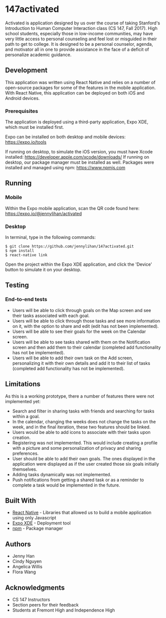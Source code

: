 # 147activated

Activated is application designed by us over the course of taking Stanford's Introduction to Human Computer Interaction class (CS 147, Fall 2017). High school students, especially those in low-income communities, may have very little access to personal counseling and feel lost or misguided in their path to get to college. It is designed to be a personal counselor, agenda, and motivator all in one to provide assistance in the face of a deficit of personalize academic guidance.

## Development
This application was written using React Native and relies on a number of open-source packages for some of the features in the mobile application. With React Native, this application can be deployed on both iOS and Android devices.

### Prerequisites
The application is deployed using a third-party application, Expo XDE, which must be installed first.

Expo can be installed on both desktop and mobile devices: https://expo.io/tools

If running on desktop, to simulate the iOS version, you must have Xcode installed: https://developer.apple.com/xcode/downloads/
If running on desktop, our package manager must be installed as well. Packages were installed and managed using npm: https://www.npmjs.com

## Running

### Mobile
Within the Expo mobile application, scan the QR code found here: https://expo.io/@jennylihan/activated

### Desktop
In terminal, type in the following commands:

```
$ git clone https://github.com/jennylihan/147activated.git
$ npm install
$ react-native link
```

Open the project within the Expo XDE application, and click the 'Device' button to simulate it on your desktop.

## Testing

### End-to-end tests
* Users will be able to click through goals on the Map screen and see their tasks associated with each goal.
* Users will be able to click through those tasks and see more information on it, with the option to share and edit (edit has not been implemented).
* Users will be able to see their goals for the week on the Calendar screen.
* Users will be able to see tasks shared with them on the Notification screen and then add them to their calendar (completed add functionality has not be implemented).
* Users will be able to add their own task on the Add screen, personalizing it with their own details and add it to their list of tasks (completed add functionality has not be implemented).

## Limitations
As this is a working prototype, there a number of features there were not implemented yet:
* Search and filter in sharing tasks with friends and searching for tasks within a goal.
* In the calendar, changing the weeks does not change the tasks on the week, and in the final iteration, these two features should be linked.
* Users would be able to add icons to associate with their tasks upon creation.
* Registering was not implemented. This would include creating a profile with a picture and some personalization of privacy and sharing preferences.
* User should be able to add their own goals. The ones displayed in the application were displayed as if the user created those six goals initially themselves.
* Adding tasks dynamically was not implemented.
* Push notifications from getting a shared task or as a reminder to complete a task would be implemented in the future. 

## Built With
* [React Native](https://facebook.github.io/react-native/) - Libraries that allowed us to build a mobile application using only Javascript
* [Expo XDE](https://expo.io/tools) - Deployment tool
* [npm](https://www.npmjs.com) - Package manager

## Authors
* Jenny Han
* Cindy Nguyen
* Angelica Willis
* Flora Wang

## Acknowledgments
* CS 147 Instructors
* Section peers for their feedback
* Students at Fremont High and Independence High
